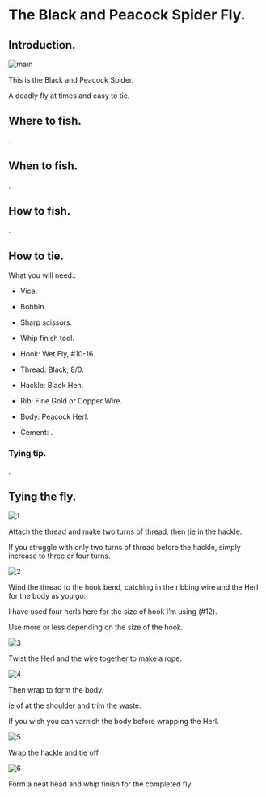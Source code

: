 # The Black and Peacock Spider Fly.

## Introduction.

![main](main.jpg)

This is the Black and Peacock Spider.

A deadly fly at times and easy to tie.

## Where to fish.

.

## When to fish.

.

## How to fish.

.

## How to tie.

What you will need.\:

- Vice.

- Bobbin.

- Sharp scissors.

- Whip finish tool.

- Hook: Wet Fly, #10-16.

- Thread: Black, 8/0.

- Hackle: Black Hen.

- Rib: Fine Gold or Copper Wire.

- Body: Peacock Herl.

- Cement: .

### Tying tip.
.

## Tying the fly.

![1](1.jpg)

Attach the thread and make two turns of thread, then tie in the hackle.

If you struggle with only two turns of thread before the hackle, simply increase to three or four turns.

![2](2.jpg)

Wind the thread to the hook bend, catching in the ribbing wire and the Herl for the body as you go.

I have used four herls here for the size of hook I’m using (#12).

Use more or less depending on the size of the hook.

![3](3.jpg)

Twist the Herl and the wire together to make a rope.

![4](4.jpg)

Then wrap to form the body.

ie of at the shoulder and trim the waste.

If you wish you can varnish the body before wrapping the Herl.

![5](5.jpg)

Wrap the hackle and tie off.

![6](6.jpg)

Form a neat head and whip finish for the completed fly.
